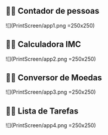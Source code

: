 ## 👨‍💻 Contador de pessoas

![](PrintScreen/app1.png  =250x250)

## 👨‍💻 Calculadora IMC

![](PrintScreen/app2.png  =250x250)

## 👨‍💻 Conversor de Moedas

![](PrintScreen/app3.png  =250x250)

## 👨‍💻 Lista de Tarefas

![](PrintScreen/app4.png  =250x250)